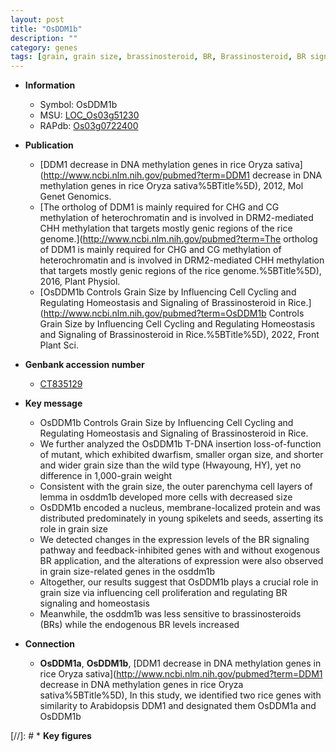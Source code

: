 ```yaml
---
layout: post
title: "OsDDM1b"
description: ""
category: genes
tags: [grain, grain size, brassinosteroid, BR, Brassinosteroid, BR signaling, homeostasis, lemma,  BR , cell proliferation, grain weight, organ size]
---
```


* **Information**  
    + Symbol: OsDDM1b  
    + MSU: [LOC_Os03g51230](http://rice.uga.edu/cgi-bin/ORF_infopage.cgi?orf=LOC_Os03g51230)  
    + RAPdb: [Os03g0722400](http://rapdb.dna.affrc.go.jp/viewer/gbrowse_details/irgsp1?name=Os03g0722400)  

* **Publication**  
    + [DDM1 decrease in DNA methylation genes in rice Oryza sativa](http://www.ncbi.nlm.nih.gov/pubmed?term=DDM1 decrease in DNA methylation genes in rice Oryza sativa%5BTitle%5D), 2012, Mol Genet Genomics.
    + [The ortholog of DDM1 is mainly required for CHG and CG methylation of heterochromatin and is involved in DRM2-mediated CHH methylation that targets mostly genic regions of the rice genome.](http://www.ncbi.nlm.nih.gov/pubmed?term=The ortholog of DDM1 is mainly required for CHG and CG methylation of heterochromatin and is involved in DRM2-mediated CHH methylation that targets mostly genic regions of the rice genome.%5BTitle%5D), 2016, Plant Physiol.
    + [OsDDM1b Controls Grain Size by Influencing Cell Cycling and Regulating Homeostasis and Signaling of Brassinosteroid in Rice.](http://www.ncbi.nlm.nih.gov/pubmed?term=OsDDM1b Controls Grain Size by Influencing Cell Cycling and Regulating Homeostasis and Signaling of Brassinosteroid in Rice.%5BTitle%5D), 2022, Front Plant Sci.

* **Genbank accession number**  
    + [CT835129](http://www.ncbi.nlm.nih.gov/nuccore/CT835129)

* **Key message**  
    + OsDDM1b Controls Grain Size by Influencing Cell Cycling and Regulating Homeostasis and Signaling of Brassinosteroid in Rice.
    + We further analyzed the OsDDM1b T-DNA insertion loss-of-function of mutant, which exhibited dwarfism, smaller organ size, and shorter and wider grain size than the wild type (Hwayoung, HY), yet no difference in 1,000-grain weight
    + Consistent with the grain size, the outer parenchyma cell layers of lemma in osddm1b developed more cells with decreased size
    + OsDDM1b encoded a nucleus, membrane-localized protein and was distributed predominately in young spikelets and seeds, asserting its role in grain size
    + We detected changes in the expression levels of the BR signaling pathway and feedback-inhibited genes with and without exogenous BR application, and the alterations of expression were also observed in grain size-related genes in the osddm1b
    + Altogether, our results suggest that OsDDM1b plays a crucial role in grain size via influencing cell proliferation and regulating BR signaling and homeostasis
    + Meanwhile, the osddm1b was less sensitive to brassinosteroids (BRs) while the endogenous BR levels increased

* **Connection**  
    + __OsDDM1a__, __OsDDM1b__, [DDM1 decrease in DNA methylation genes in rice Oryza sativa](http://www.ncbi.nlm.nih.gov/pubmed?term=DDM1 decrease in DNA methylation genes in rice Oryza sativa%5BTitle%5D), In this study, we identified two rice genes with similarity to Arabidopsis DDM1 and designated them OsDDM1a and OsDDM1b

[//]: # * **Key figures**  


